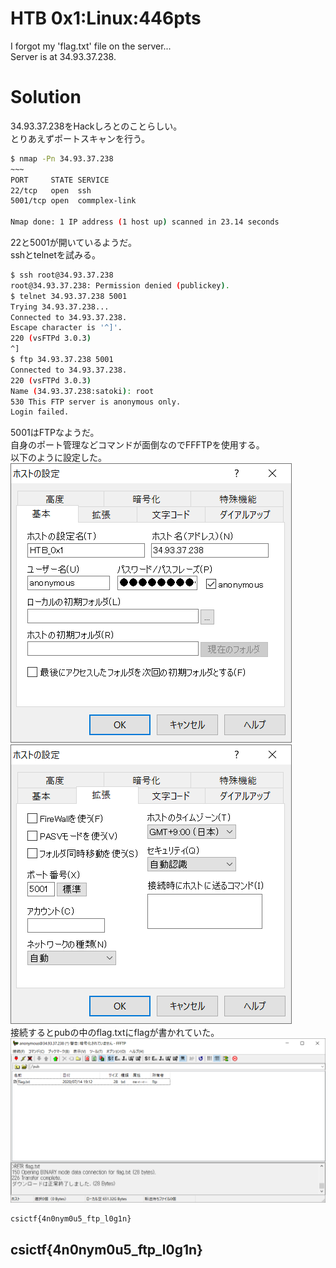 # HTB 0x1:Linux:446pts
I forgot my 'flag.txt' file on the server...  
Server is at 34.93.37.238.  

# Solution
34.93.37.238をHackしろとのことらしい。  
とりあえずポートスキャンを行う。  
```bash
$ nmap -Pn 34.93.37.238
~~~
PORT     STATE SERVICE
22/tcp   open  ssh
5001/tcp open  commplex-link

Nmap done: 1 IP address (1 host up) scanned in 23.14 seconds
```
22と5001が開いているようだ。  
sshとtelnetを試みる。  
```bash
$ ssh root@34.93.37.238
root@34.93.37.238: Permission denied (publickey).
$ telnet 34.93.37.238 5001
Trying 34.93.37.238...
Connected to 34.93.37.238.
Escape character is '^]'.
220 (vsFTPd 3.0.3)
^]
$ ftp 34.93.37.238 5001
Connected to 34.93.37.238.
220 (vsFTPd 3.0.3)
Name (34.93.37.238:satoki): root
530 This FTP server is anonymous only.
Login failed.
```
5001はFTPなようだ。  
自身のポート管理などコマンドが面倒なのでFFFTPを使用する。  
以下のように設定した。  
![set1.png](images/set1.png)![set2.png](images/set2.png)  
接続するとpubの中のflag.txtにflagが書かれていた。  
![ffftp.png](images/ffftp.png)  
```text:flag.txt
csictf{4n0nym0u5_ftp_l0g1n}
```

## csictf{4n0nym0u5_ftp_l0g1n}